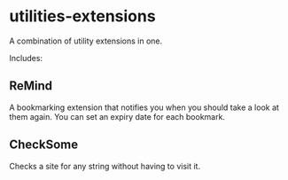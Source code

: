# utilities-extensions
A combination of utility extensions in one.

Includes:

## ReMind
A bookmarking extension that notifies you when you should take a look at them again.
You can set an expiry date for each bookmark.

## CheckSome
Checks a site for any string without having to visit it.
